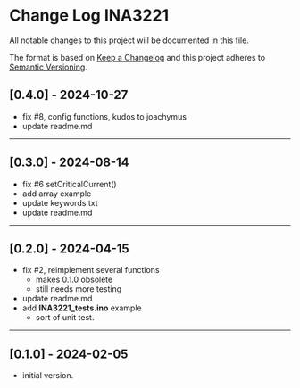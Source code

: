 # Change Log INA3221

All notable changes to this project will be documented in this file.

The format is based on [Keep a Changelog](http://keepachangelog.com/)
and this project adheres to [Semantic Versioning](http://semver.org/).


## [0.4.0] - 2024-10-27
- fix #8, config functions, kudos to joachymus
- update readme.md

----

## [0.3.0] - 2024-08-14
- fix #6 setCriticalCurrent()
- add array example
- update keywords.txt
- update readme.md

----

## [0.2.0] - 2024-04-15
- fix #2, reimplement several functions
  - makes 0.1.0 obsolete
  - still needs more testing
- update readme.md
- add **INA3221_tests.ino** example
  - sort of unit test.

----

## [0.1.0] - 2024-02-05
- initial version.



